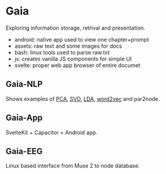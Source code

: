 # Gaia

Exploring information storage, retrival and presentation.

- android: native app used to view one chapter+prompt
- assets: raw text and some images for docs
- bash: linux tools used to parse raw.txt
- js: creates vanilla JS components for simple UI
- svelte: proper web app browser of entire documet

## Gaia-NLP

Shows examples of
[PCA](https://en.wikipedia.org/wiki/Principal_component_analysis),
[SVD](https://en.wikipedia.org/wiki/Singular_value_decomposition),
[LDA](https://en.wikipedia.org/wiki/Latent_Dirichlet_allocation),
[word2vec](https://en.wikipedia.org/wiki/Word2vec) and
par2node.

## Gaia-App

SvelteKit + Capacitor = Android app.

## Gaia-EEG

Linux based interface from Muse 2 to node database.
